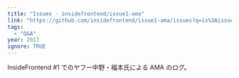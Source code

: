 ```yaml
---
title: "Issues · insidefrontend/issue1-ama"
link: "https://github.com/insidefrontend/issue1-ama/issues?q=is%3Aissue+is%3Aopen+label%3AC1-a11y"
tags:
  - "Q&A"
year: 2017
ignore: TRUE
---
```


InsideFrontend #1 でのヤフー中野・福本氏による AMA のログ。
